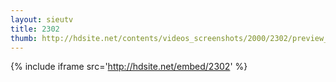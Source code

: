 ```yaml
---
layout: sieutv
title: 2302
thumb: http://hdsite.net/contents/videos_screenshots/2000/2302/preview_360p.mp4.jpg
---
```

{% include iframe src='http://hdsite.net/embed/2302' %}
 
